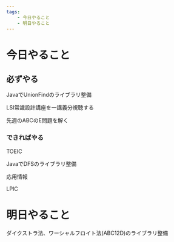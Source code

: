 ```yaml
---
tags:
    - 今日やること
    - 明日やること
---
```


# 今日やること
## 必ずやる
JavaでUnionFindのライブラリ整備

LSI常識設計講座を一講義分視聴する

先週のABCのE問題を解く

### できればやる
TOEIC

JavaでDFSのライブラリ整備

応用情報

LPIC

# 明日やること
ダイクストラ法、ワーシャルフロイト法(ABC12D)のライブラリ整備
